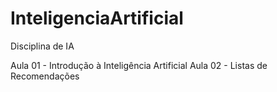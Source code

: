 # InteligenciaArtificial
Disciplina de IA

Aula 01 - Introdução à Inteligência Artificial
Aula 02 - Listas de Recomendações
